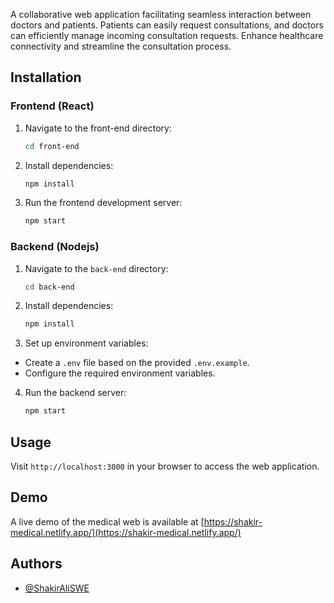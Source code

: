 A collaborative web application facilitating seamless interaction between doctors and patients. Patients can easily request consultations, and doctors can efficiently manage incoming consultation requests. Enhance healthcare connectivity and streamline the consultation process.

## Installation

### Frontend (React)

1. Navigate to the front-end directory:

   ```bash
   cd front-end

   ```

2. Install dependencies:

   ```bash
   npm install

   ```

3. Run the frontend development server:

   ```bash
   npm start

   ```

### Backend (Nodejs)

1. Navigate to the `back-end` directory:

   ```bash
   cd back-end

   ```

2. Install dependencies:

   ```bash
   npm install

   ```

3. Set up environment variables:

- Create a `.env` file based on the provided `.env.example`.
- Configure the required environment variables.

4. Run the backend server:

   ```bash
   npm start

   ```

## Usage

Visit `http://localhost:3000` in your browser to access the web application.


## Demo

A live demo of the medical web is available at [https://shakir-medical.netlify.app/](https://shakir-medical.netlify.app/)

## Authors

- [@ShakirAliSWE](https://www.github.com/ShakirAliSWE)
